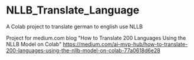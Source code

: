 # NLLB_Translate_Language
A Colab project to translate german to english use NLLB

Project for medium.com blog "How to Translate 200 Languages Using the NLLB Model on Colab"
https://medium.com/ai-mvp-hub/how-to-translate-200-languages-using-the-nllb-model-on-colab-77a0618d6e28
